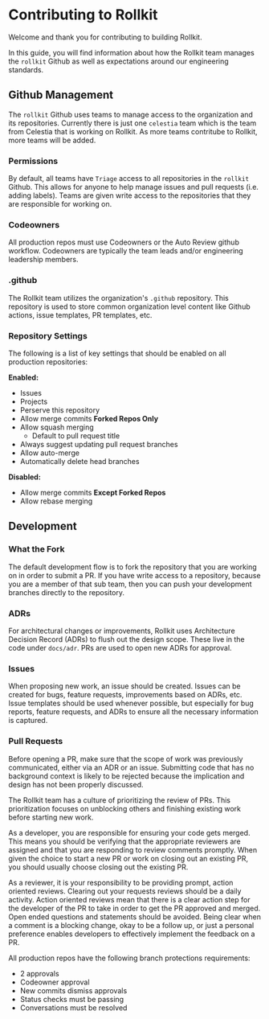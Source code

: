 # Contributing to Rollkit

Welcome and thank you for contributing to building Rollkit.

In this guide, you will find information about how the Rollkit team manages the
`rollkit` Github as well as expectations around our engineering standards.

## Github Management

The `rollkit` Github uses teams to manage access to the organization and its
repositories. Currently there is just one `celestia` team which is the team from
Celestia that is working on Rollkit. As more teams contritube to Rollkit, more
teams will be added.

### Permissions

By default, all teams have `Triage` access to all repositories in the
`rollkit` Github. This allows for anyone to help manage issues and pull
requests (i.e. adding labels). Teams are given write access to the repositories
that they are responsible for working on.

### Codeowners

All production repos must use Codeowners or the Auto Review github workflow.
Codeowners are typically the team leads and/or engineering leadership members.

### .github

The Rollkit team utilizes the organization's `.github` repository. This
repository is used to store common organization level content like Github
actions, issue templates, PR templates, etc.

### Repository Settings

The following is a list of key settings that should be enabled on all production
repositories:

**Enabled:**

- Issues
- Projects
- Perserve this repository
- Allow merge commits **Forked Repos Only**
- Allow squash merging
  - Default to pull request title
- Always suggest updating pull request branches
- Allow auto-merge
- Automatically delete head branches

**Disabled:**

- Allow merge commits **Except Forked Repos**
- Allow rebase merging

## Development

### What the Fork

The default development flow is to fork the repository that you are working on
in order to submit a PR. If you have write access to a repository, because you
are a member of that sub team, then you can push your development branches
directly to the repository.

### ADRs

For architectural changes or improvements, Rollkit uses Architecture Decision
Record (ADRs) to flush out the design scope. These live in the code under
`docs/adr`. PRs are used to open new ADRs for approval.

### Issues

When proposing new work, an issue should be created. Issues can be created for
bugs, feature requests, improvements based on ADRs, etc. Issue templates should
be used whenever possible, but especially for bug reports, feature requests, and
ADRs to ensure all the necessary information is captured.

### Pull Requests

Before opening a PR, make sure that the scope of work was previously
communicated, either via an ADR or an issue. Submitting code that has no
background context is likely to be rejected because the implication and design
has not been properly discussed.

The Rollkit team has a culture of prioritizing the review of PRs. This
prioritization focuses on unblocking others and finishing existing work before
starting new work.

As a developer, you are responsible for ensuring your code gets merged. This
means you should be verifying that the appropriate reviewers are assigned and
that you are responding to review comments promptly. When given the choice to
start a new PR or work on closing out an existing PR, you should usually choose
closing out the existing PR.

As a reviewer, it is your responsibility to be providing prompt, action oriented
reviews. Clearing out your requests reviews should be a daily activity. Action
oriented reviews mean that there is a clear action step for the developer of
the PR to take in order to get the PR approved and merged. Open ended questions
and statements should be avoided. Being clear when a comment is a blocking change,
okay to be a follow up, or just a personal preference enables developers to
effectively implement the feedback on a PR.  

All production repos have the following branch protections requirements:

- 2 approvals
- Codeowner approval
- New commits dismiss approvals
- Status checks must be passing
- Conversations must be resolved
